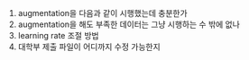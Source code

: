 1. augmentation을 다음과 같이 시행했는데 충분한가
2. augmentation을 해도 부족한 데이터는 그냥 시행하는 수 밖에 없나
3. learning rate 조절 방법
4. 대학부 제출 파일이 어디까지 수정 가능한지
